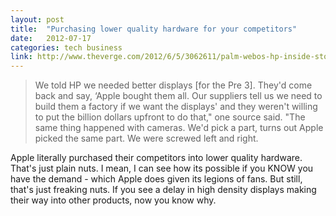 ```yaml
---
layout: post
title:  "Purchasing lower quality hardware for your competitors"
date:   2012-07-17
categories: tech business
link: http://www.theverge.com/2012/6/5/3062611/palm-webos-hp-inside-story-pre-postmortem
---
```


> We told HP we needed better displays [for the Pre 3]. They'd come back and say, ‘Apple bought them all. Our suppliers tell us we need to build them a factory if we want the displays' and they weren't willing to put the billion dollars upfront to do that," one source said. "The same thing happened with cameras. We'd pick a part, turns out Apple picked the same part. We were screwed left and right.

Apple literally purchased their competitors into lower quality hardware.  That's just plain nuts.  I mean, I can see how its possible if you KNOW you have the demand - which Apple does given its legions of fans.  But still, that's just freaking nuts.  If you see a delay in high density displays making their way into other products, now you know why.